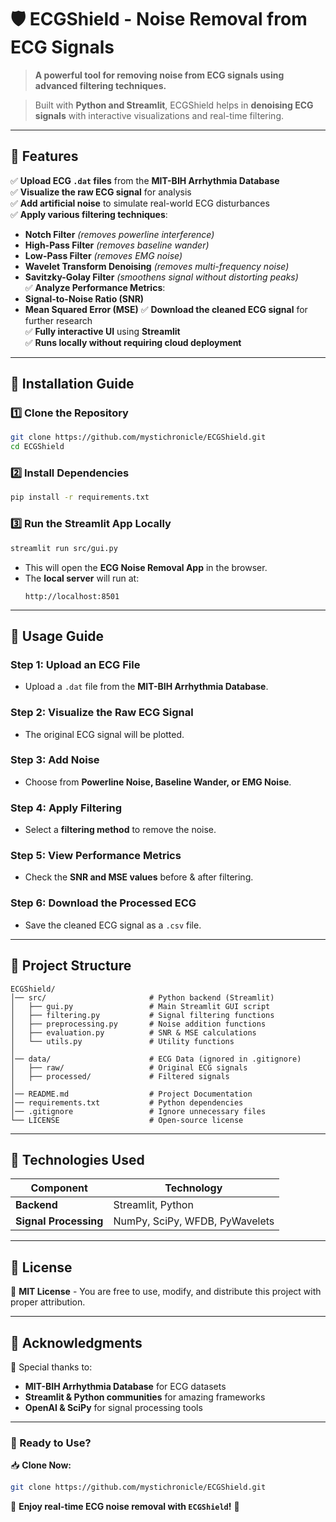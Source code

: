 # 🛡️ ECGShield - Noise Removal from ECG Signals
> **A powerful tool for removing noise from ECG signals using advanced filtering techniques.**

> Built with **Python and Streamlit**, ECGShield helps in **denoising ECG signals** with interactive visualizations and real-time filtering.


---

## 📌 Features
✅ **Upload ECG `.dat` files** from the **MIT-BIH Arrhythmia Database**  
✅ **Visualize the raw ECG signal** for analysis  
✅ **Add artificial noise** to simulate real-world ECG disturbances  
✅ **Apply various filtering techniques**:
   - **Notch Filter** *(removes powerline interference)*
   - **High-Pass Filter** *(removes baseline wander)*
   - **Low-Pass Filter** *(removes EMG noise)*
   - **Wavelet Transform Denoising** *(removes multi-frequency noise)*
   - **Savitzky-Golay Filter** *(smoothens signal without distorting peaks)*  
✅ **Analyze Performance Metrics**:
   - **Signal-to-Noise Ratio (SNR)**
   - **Mean Squared Error (MSE)**
✅ **Download the cleaned ECG signal** for further research  
✅ **Fully interactive UI** using **Streamlit**  
✅ **Runs locally without requiring cloud deployment**

---

## 📌 Installation Guide
### **1️⃣ Clone the Repository**
```bash
git clone https://github.com/mystichronicle/ECGShield.git
cd ECGShield
```

### **2️⃣ Install Dependencies**
```bash
pip install -r requirements.txt
```

### **3️⃣ Run the Streamlit App Locally**
```bash
streamlit run src/gui.py
```
- This will open the **ECG Noise Removal App** in the browser.
- The **local server** will run at:  
  ```
  http://localhost:8501
  ```

---

## 📌 Usage Guide
### **Step 1: Upload an ECG File**
- Upload a `.dat` file from the **MIT-BIH Arrhythmia Database**.

### **Step 2: Visualize the Raw ECG Signal**
- The original ECG signal will be plotted.

### **Step 3: Add Noise**
- Choose from **Powerline Noise, Baseline Wander, or EMG Noise**.

### **Step 4: Apply Filtering**
- Select a **filtering method** to remove the noise.

### **Step 5: View Performance Metrics**
- Check the **SNR and MSE values** before & after filtering.

### **Step 6: Download the Processed ECG**
- Save the cleaned ECG signal as a `.csv` file.

---

## 📌 Project Structure
```
ECGShield/
│── src/                       # Python backend (Streamlit)
│   ├── gui.py                 # Main Streamlit GUI script
│   ├── filtering.py           # Signal filtering functions
│   ├── preprocessing.py       # Noise addition functions
│   ├── evaluation.py          # SNR & MSE calculations
│   └── utils.py               # Utility functions
│
│── data/                      # ECG Data (ignored in .gitignore)
│   ├── raw/                   # Original ECG signals
│   ├── processed/             # Filtered signals
│
│── README.md                  # Project Documentation
│── requirements.txt           # Python dependencies
│── .gitignore                 # Ignore unnecessary files
└── LICENSE                    # Open-source license
```

---

## 📌 Technologies Used
| Component    | Technology |
|-------------|------------|
| **Backend**  | Streamlit, Python |
| **Signal Processing** | NumPy, SciPy, WFDB, PyWavelets |


---

## 📌 License
📜 **MIT License** - You are free to use, modify, and distribute this project with proper attribution.  

---

## 📌 Acknowledgments
🙏 Special thanks to:
- **MIT-BIH Arrhythmia Database** for ECG datasets
- **Streamlit & Python communities** for amazing frameworks
- **OpenAI & SciPy** for signal processing tools

---

### 🚀 Ready to Use?
📥 **Clone Now:**  
```bash
git clone https://github.com/mystichronicle/ECGShield.git
```
🎉 **Enjoy real-time ECG noise removal with `ECGShield`!** 🚀
